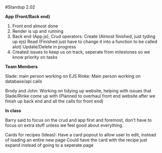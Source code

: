 #Standup 2.02


**App (Front/Back end)**

1. Front end almost done
2. Render is up and running
3. Back end (App.js), Crud operators: Create (Almost finished, just tyding up ejs) Read (Finished just have to change it into a function to be called alot) Update/Delete in progress
4. Created issues to keep us on track, seperate from milestones so we know priority on tasks


**Team Members**

Slade: main person working on EJS
Rinke: Main person working on database/api calls

Brody and John: Working on tidying up website, helping with issues that Slade/Rinke come up with
	(Planned to overhaul front end website after we finish up back end and all the calls for front end)





**In class**

Barry said to focus on the crud and app first and foremost, don't have to focus on extra stuff unless we feel good about everything. 

Cards for recipes (Ideas): Have a card popout to allow user to edit, instead of loading an entire new page
			   Could have the card with the recipe just expand instead of going to a seperate page